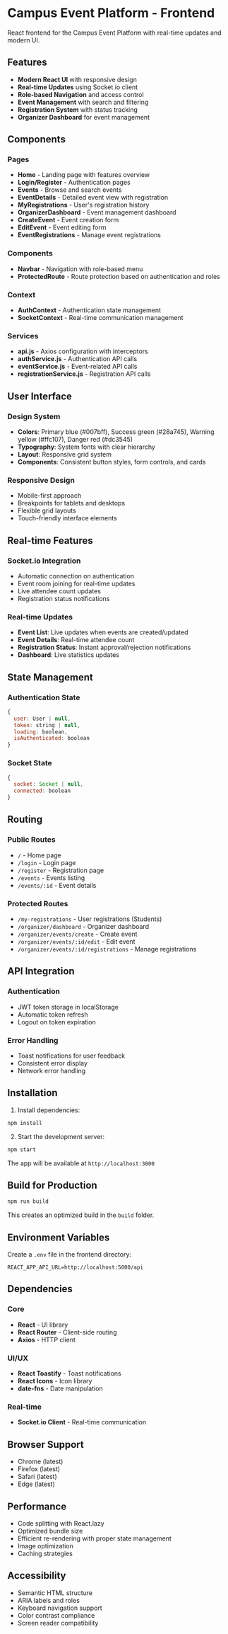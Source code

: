 # Campus Event Platform - Frontend

React frontend for the Campus Event Platform with real-time updates and modern UI.

## Features

- **Modern React UI** with responsive design
- **Real-time Updates** using Socket.io client
- **Role-based Navigation** and access control
- **Event Management** with search and filtering
- **Registration System** with status tracking
- **Organizer Dashboard** for event management

## Components

### Pages
- **Home** - Landing page with features overview
- **Login/Register** - Authentication pages
- **Events** - Browse and search events
- **EventDetails** - Detailed event view with registration
- **MyRegistrations** - User's registration history
- **OrganizerDashboard** - Event management dashboard
- **CreateEvent** - Event creation form
- **EditEvent** - Event editing form
- **EventRegistrations** - Manage event registrations

### Components
- **Navbar** - Navigation with role-based menu
- **ProtectedRoute** - Route protection based on authentication and roles

### Context
- **AuthContext** - Authentication state management
- **SocketContext** - Real-time communication management

### Services
- **api.js** - Axios configuration with interceptors
- **authService.js** - Authentication API calls
- **eventService.js** - Event-related API calls
- **registrationService.js** - Registration API calls

## User Interface

### Design System
- **Colors**: Primary blue (#007bff), Success green (#28a745), Warning yellow (#ffc107), Danger red (#dc3545)
- **Typography**: System fonts with clear hierarchy
- **Layout**: Responsive grid system
- **Components**: Consistent button styles, form controls, and cards

### Responsive Design
- Mobile-first approach
- Breakpoints for tablets and desktops
- Flexible grid layouts
- Touch-friendly interface elements

## Real-time Features

### Socket.io Integration
- Automatic connection on authentication
- Event room joining for real-time updates
- Live attendee count updates
- Registration status notifications

### Real-time Updates
- **Event List**: Live updates when events are created/updated
- **Event Details**: Real-time attendee count
- **Registration Status**: Instant approval/rejection notifications
- **Dashboard**: Live statistics updates

## State Management

### Authentication State
```javascript
{
  user: User | null,
  token: string | null,
  loading: boolean,
  isAuthenticated: boolean
}
```

### Socket State
```javascript
{
  socket: Socket | null,
  connected: boolean
}
```

## Routing

### Public Routes
- `/` - Home page
- `/login` - Login page
- `/register` - Registration page
- `/events` - Events listing
- `/events/:id` - Event details

### Protected Routes
- `/my-registrations` - User registrations (Students)
- `/organizer/dashboard` - Organizer dashboard
- `/organizer/events/create` - Create event
- `/organizer/events/:id/edit` - Edit event
- `/organizer/events/:id/registrations` - Manage registrations

## API Integration

### Authentication
- JWT token storage in localStorage
- Automatic token refresh
- Logout on token expiration

### Error Handling
- Toast notifications for user feedback
- Consistent error display
- Network error handling

## Installation

1. Install dependencies:
```bash
npm install
```

2. Start the development server:
```bash
npm start
```

The app will be available at `http://localhost:3000`

## Build for Production

```bash
npm run build
```

This creates an optimized build in the `build` folder.

## Environment Variables

Create a `.env` file in the frontend directory:

```env
REACT_APP_API_URL=http://localhost:5000/api
```

## Dependencies

### Core
- **React** - UI library
- **React Router** - Client-side routing
- **Axios** - HTTP client

### UI/UX
- **React Toastify** - Toast notifications
- **React Icons** - Icon library
- **date-fns** - Date manipulation

### Real-time
- **Socket.io Client** - Real-time communication

## Browser Support

- Chrome (latest)
- Firefox (latest)
- Safari (latest)
- Edge (latest)

## Performance

- Code splitting with React.lazy
- Optimized bundle size
- Efficient re-rendering with proper state management
- Image optimization
- Caching strategies

## Accessibility

- Semantic HTML structure
- ARIA labels and roles
- Keyboard navigation support
- Color contrast compliance
- Screen reader compatibility
